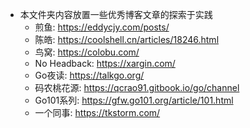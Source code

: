 - 本文件夹内容放置一些优秀博客文章的探索于实践
    - 煎鱼: https://eddycjy.com/posts/
    - 陈皓: https://coolshell.cn/articles/18246.html
    - 鸟窝: https://colobu.com/
    - No Headback: https://xargin.com/
    - Go夜读: https://talkgo.org/
    - 码农桃花源: https://qcrao91.gitbook.io/go/channel
    - Go101系列: https://gfw.go101.org/article/101.html
    - 一个同事: https://tkstorm.com/
